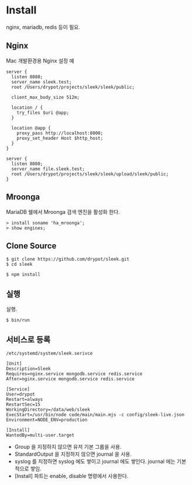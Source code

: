 # Install

nginx, mariadb, redis 등이 필요.

## Nginx

Mac 개발환경용 Nginx 설정 예

    server {
      listen 8080;
      server_name sleek.test;
      root /Users/drypot/projects/sleek/sleek/public;
    
      client_max_body_size 512m;
    
      location / {
        try_files $uri @app;
      }
    
      location @app {
        proxy_pass http://localhost:8000;
        proxy_set_header Host $http_host;
      }
    }
    
    server {
      listen 8080;
      server_name file.sleek.test;
      root /Users/drypot/projects/sleek/sleek/upload/sleek/public;
    }
    

## Mroonga

MariaDB 쉘에서 Mroonga 검색 엔진을 활성화 한다. 

	> install soname 'ha_mroonga';
  	> show engines;

## Clone Source

    $ git clone https://github.com/drypot/sleek.git
    $ cd sleek

    $ npm install

## 실행

실행.

    $ bin/run

## 서비스로 등록

    /etc/systemd/system/sleek.serivce

    [Unit]
    Description=Sleek
    Requires=nginx.service mongodb.service redis.service
    After=nginx.service mongodb.service redis.service

    [Service]
    User=drypot
    Restart=always
    RestartSec=15
    WorkingDirectory=/data/web/sleek
    ExecStart=/usr/bin/node code/main/main.mjs -c config/sleek-live.json
    Environment=NODE_ENV=production

    [Install]
    WantedBy=multi-user.target

* Group 을 지정하지 않으면 유저 기본 그룹을 사용.
* StandardOutput 을 지정하지 않으면 journal 을 사용.
* syslog 를 지정하면 syslog 에도 쌓이고 journal 에도 쌓인다. journal 에는 기본적으로 쌓임.
* [Install] 파트는 enable, disable 명령에서 사용한다.
